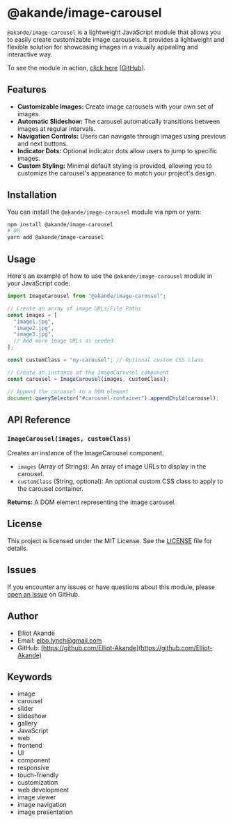 # @akande/image-carousel

`@akande/image-carousel` is a lightweight JavaScript module that allows you to easily create customizable image carousels. It provides a lightweight and flexible solution for showcasing images in a visually appealing and interactive way.

To see the module in action, [click here](https://elliot-akande.github.io/image-carousel-example/) [[GitHub](https://github.com/Elliot-Akande/image-carousel-example)].

## Features

- **Customizable Images:** Create image carousels with your own set of images.
- **Automatic Slideshow:** The carousel automatically transitions between images at regular intervals.
- **Navigation Controls:** Users can navigate through images using previous and next buttons.
- **Indicator Dots:** Optional indicator dots allow users to jump to specific images.
- **Custom Styling:** Minimal default styling is provided, allowing you to customize the carousel's appearance to match your project's design.

## Installation

You can install the `@akande/image-carousel` module via npm or yarn:

```bash
npm install @akande/image-carousel
# OR
yarn add @akande/image-carousel
```

## Usage

Here's an example of how to use the `@akande/image-carousel` module in your JavaScript code:

```javascript
import ImageCarousel from "@akande/image-carousel";

// Create an array of image URLs/File Paths
const images = [
  "image1.jpg",
  "image2.jpg",
  "image3.jpg",
  // Add more image URLs as needed
];

const customClass = "my-carousel"; // Optional custom CSS class

// Create an instance of the ImageCarousel component
const carousel = ImageCarousel(images, customClass);

// Append the carousel to a DOM element
document.querySelector("#carousel-container").appendChild(carousel);
```

## API Reference

### `ImageCarousel(images, customClass)`

Creates an instance of the ImageCarousel component.

- `images` (Array of Strings): An array of image URLs to display in the carousel.
- `customClass` (String, optional): An optional custom CSS class to apply to the carousel container.

**Returns:** A DOM element representing the image carousel.

## License

This project is licensed under the MIT License. See the [LICENSE](https://github.com/Elliot-Akande/image-carousel/blob/main/LICENSE) file for details.

## Issues

If you encounter any issues or have questions about this module, please [open an issue](https://github.com/Elliot-Akande/image-carousel/issues) on GitHub.

## Author

- Elliot Akande
- Email: [elbo.lynch@gmail.com](elbo.lynch@gmail.com)
- GitHub: [https://github.com/Elliot-Akande](https://github.com/Elliot-Akande)

## Keywords

- image
- carousel
- slider
- slideshow
- gallery
- JavaScript
- web
- frontend
- UI
- component
- responsive
- touch-friendly
- customization
- web development
- image viewer
- image navigation
- image presentation
